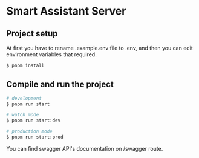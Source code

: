# Smart Assistant Server

## Project setup

<p>
At first you have to rename .example.env file to .env, and then you can edit environment variables that required.
</p>

```bash
$ pnpm install
```

## Compile and run the project

```bash
# development
$ pnpm run start

# watch mode
$ pnpm run start:dev

# production mode
$ pnpm run start:prod
```
<p>
You can find swagger API's documentation on /swagger route.
</p>